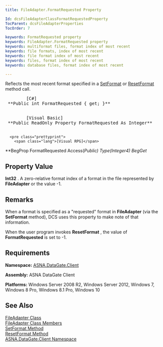 ```yaml
---
title: FileAdapter.FormatRequested Property

Id: dcsFileAdapterClassFormatRequestedProperty
TocParent: dcsFileAdapterProperties
TocOrder: 7

keywords: FormatRequested property
keywords: FileAdapter.FormatRequested property
keywords: multiformat files, format index of most recent
keywords: file formats, index of most recent
keywords: file format index of most recent
keywords: files, format index of most recent
keywords: database files, format index of most recent

---
```


Reflects the most recent format specified in a [ SetFormat](file-adapter-class-set-format-method.html) or [ResetFormat](file-adapter-class-reset-format-method.html) method call.
<pre>
        <span class="lang">[C#]</span>
 **Public int FormatRequested { get; }** 
      </pre>
<pre>
        <span class="lang">[Visual Basic] </span>
 **Public ReadOnly Property FormatRequested As Integer** 
      </pre>
      <pre class="prettyprint">
        <span class="lang">[Visual RPG]</span>
 **BegProp FormatRequested Access(*Public) Type(*Integer4)
   BegGet** 
      </pre>

## Property Value

**Int32** . A zero-relative format index of a format in the file represented by **FileAdapter** or the value -1. 
## Remarks

When a format is specified as a "requested" format in **FileAdapter** (via the **SetFormat** method), DCS uses this property to make note of that information. 

When the user program invokes **ResetFormat** , the value of **FormatRequested** is set to -1. 
## Requirements

**Namespace:** [ASNA.DataGate.Client](datagate-client-namespace.html) 

**Assembly:** ASNA DataGate Client

**Platforms:** Windows Server 2008 R2, Windows Server 2012, Windows 7, Windows 8 Pro, Windows 8.1 Pro, Windows 10
## See Also


[FileAdapter Class](file-adapter-class.html)
      <br />
[FileAdapter Class Members](file-adapter-members.html)
      <br />
[SetFormat Method](file-adapter-class-set-format-method.html)
      <br />
[ResetFormat Method](file-adapter-class-reset-format-method.html)
      <br />
[ASNA.DataGate.Client Namespace](datagate-client-namespace.html)

